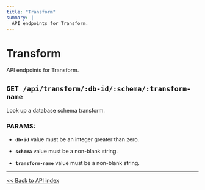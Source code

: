 ```yaml
---
title: "Transform"
summary: |
  API endpoints for Transform.
---
```


# Transform

API endpoints for Transform.

## `GET /api/transform/:db-id/:schema/:transform-name`

Look up a database schema transform.

### PARAMS:

*  **`db-id`** value must be an integer greater than zero.

*  **`schema`** value must be a non-blank string.

*  **`transform-name`** value must be a non-blank string.

---

[<< Back to API index](../api-documentation.md)